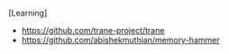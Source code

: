 [Learning]
- https://github.com/trane-project/trane
- https://github.com/abishekmuthian/memory-hammer
